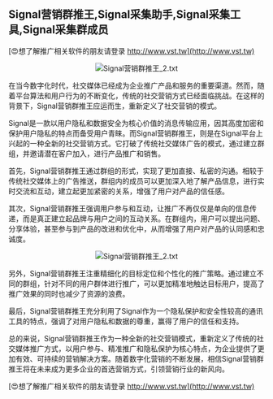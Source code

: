 ## **Signal营销群推王,Signal采集助手,Signal采集工具,Signal采集群成员**

[😍想了解推广相关软件的朋友请登录 http://www.vst.tw](http://www.vst.tw)

 <center><img src="https://vst.tw/MP4/tuiguang/png/3.png" alt="Signal营销群推王_2.txt"></center>

在当今数字化时代，社交媒体已经成为企业推广产品和服务的重要渠道。然而，随着平台算法和用户行为的不断变化，传统的社交营销方式已经面临挑战。在这样的背景下，Signal营销群推王应运而生，重新定义了社交营销的模式。

Signal是一款以用户隐私和数据安全为核心价值的消息传输应用，因其高度加密和保护用户隐私的特点而备受用户青睐。而Signal营销群推王，则是在Signal平台上兴起的一种全新的社交营销方式。它打破了传统社交媒体广告的模式，通过建立群组，并邀请潜在客户加入，进行产品推广和销售。

首先，Signal营销群推王通过群组的形式，实现了更加直接、私密的沟通。相较于传统社交媒体上的广告推送，群组内的成员可以更加深入地了解产品信息，进行实时交流和互动，建立起更加紧密的关系，增强了用户对产品的信任感。

其次，Signal营销群推王强调用户参与和互动，让推广不再仅仅是单向的信息传递，而是真正建立起品牌与用户之间的互动关系。在群组内，用户可以提出问题、分享体验，甚至参与到产品的改进和优化中，从而增强了用户对产品的认同感和忠诚度。

 <center><img src="https://vst.tw/MP4/tuiguang/png/7.png" alt="Signal营销群推王_2.txt"></center>

另外，Signal营销群推王注重精细化的目标定位和个性化的推广策略。通过建立不同的群组，针对不同的用户群体进行推广，可以更加精准地触达目标用户，提高了推广效果的同时也减少了资源的浪费。

最后，Signal营销群推王充分利用了Signal作为一个隐私保护和安全性较高的通讯工具的特点，强调了对用户隐私和数据的尊重，赢得了用户的信任和支持。

总的来说，Signal营销群推王作为一种全新的社交营销模式，重新定义了传统的社交媒体推广方式，以用户参与、精准推广和隐私保护为核心特点，为企业提供了更加有效、可持续的营销解决方案。随着数字化营销的不断发展，相信Signal营销群推王将在未来成为更多企业的首选营销方式，引领营销行业的新风向。

[😍想了解推广相关软件的朋友请登录 http://www.vst.tw](http://www.vst.tw)




